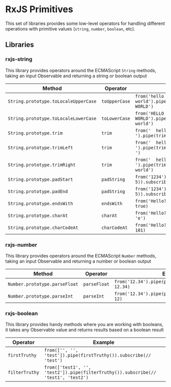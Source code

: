 # RxJS Primitives

This set of libraries provides some low-level operators for handling different operations with
primitive values (`string`, `number`, `boolean`, etc).

## Libraries

### rxjs-string

This library provides operators around the ECMAScript `String` methods, taking an input Observable
and returning a string or boolean output

|Method|Operator|Example|
|------|--------|-------|
|`String.prototype.toLocaleUpperCase`|`toUpperCase`| `from('hello world').pipe(toUpperCase()).subscribe(// 'HELLO WORLD')`|
|`String.prototype.toLocaleLowerCase`|`toLowerCase`| `from('HELLO WORLD').pipe(toLowerCase()).subscribe(// 'hello world')`|
|`String.prototype.trim`|`trim`| `from('  hello world  ').pipe(trim()).subscribe(// 'hello world')`|
|`String.prototype.trimLeft`|`trim`| `from('  hello world  ').pipe(trim('left')).subscribe(// 'hello world  ')`|
|`String.prototype.trimRight`|`trim`| `from('  hello world  ').pipe(trim('right')).subscribe(// '  hello world')`|
|`String.prototype.padStart`|`padString`| `from('1234').pipe(padString('start', 5)).subscribe(// ' 1234')`|
|`String.prototype.padEnd`|`padString`| `from('1234').pipe(padString('end', 5)).subscribe(// '1234 ')`|
|`String.prototype.endsWith`|`endsWith`| `from('Hello?').pipe(endsWith('?')).subscribe(// true)`|
|`String.prototype.charAt`|`charAt`| `from('Hello?').pipe(charAt(2)).subscribe(// 'e')`|
|`String.prototype.charCodeAt`|`charCodeAt`| `from('Hello?').pipe(charCodeAt(2)).subscribe(// 101)`|

### rxjs-number

This library provides operators around the ECMAScript `Number` methods, taking an input Observable
and returning a number or boolean output

|Method|Operator|Example|
|------|--------|-------|
|`Number.prototype.parseFloat`|`parseFloat`| `from('12.34').pipe(parseFloat()).subscribe(// 12.34)`|
|`Number.prototype.parseInt`|`parseInt`| `from('12.34').pipe(parseInt()).subscribe(// 12)`|

### rxjs-boolean

This library provides handy methods where you are working with booleans, it takes any Observable value
and returns results based on a boolean result

|Operator|Example|
|--------|-------|
|`firstTruthy`|`from(['', '', 'test']).pipe(firstTruthy()).subscribe(// 'test')`|
|`filterTruthy`|`from(['test1', '', 'test2']).pipe(filterTruthy()).subscribe(// 'test1', 'test2')`|
